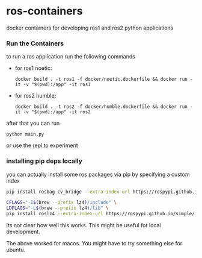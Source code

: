 # ros-containers
docker containers for developing ros1 and ros2 python applications
### Run the Containers
to run a ros application run the following commands
- for ros1 noetic:
  ```
  docker build . -t ros1 -f docker/noetic.dockerfile && docker run -it -v "$(pwd):/app" -it ros1
  ```
- for ros2 humble:
  ```
  docker build . -t ros2 -f docker/humble.dockerfile && docker run -it -v "$(pwd):/app" -it ros2
  ```

after that you can run
```
python main.py
```
or use the repl to experiment

### installing pip deps locally
you can actually install some ros packages via pip by specifying a custom index
```bash
pip install rosbag cv_bridge --extra-index-url https://rospypi.github.io/simple/

CFLAGS="-I$(brew --prefix lz4)/include" \
LDFLAGS="-L$(brew --prefix lz4)/lib" \
pip install roslz4 --extra-index-url https://rospypi.github.io/simple/
```
Its not clear how well this works. This might be useful for local development.

The above worked for macos. You might have to try something else for ubuntu.


